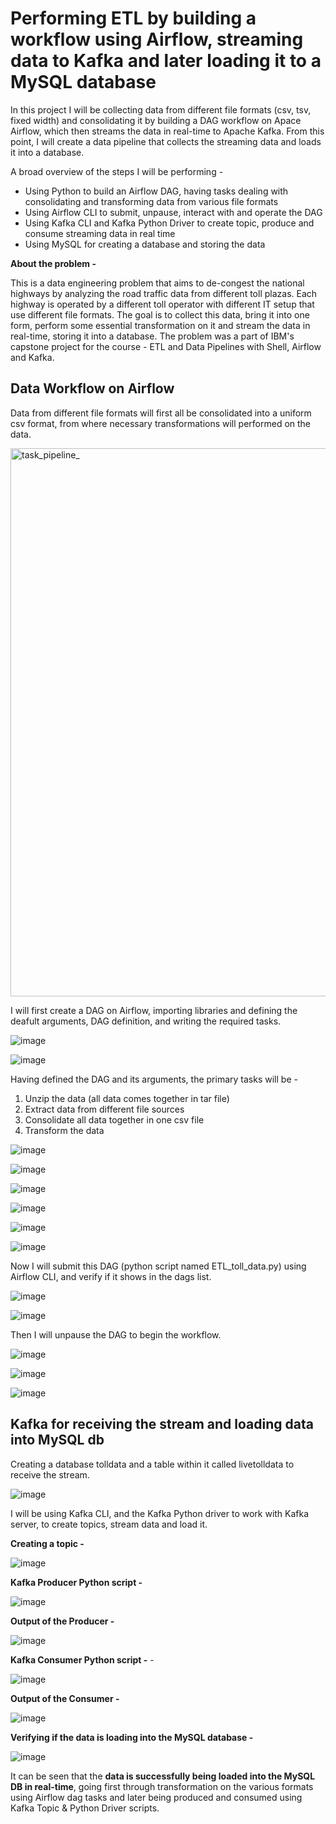 # Performing ETL by building a workflow using Airflow, streaming data to Kafka and later loading it to a MySQL database

In this project I will be collecting data from different file formats (csv, tsv, fixed width) and consolidating it by building a DAG workflow on Apace Airflow, which then streams the data in real-time to Apache Kafka. From this point, I will create a data pipeline that collects the streaming data and loads it into a database.

A broad overview of the steps I will be performing -

- Using Python to build an Airflow DAG, having tasks dealing with consolidating and transforming data from various file formats
- Using Airflow CLI to submit, unpause, interact with and operate the DAG
- Using Kafka CLI and Kafka Python Driver to create topic, produce and consume streaming data in real time
- Using MySQL for creating a database and storing the data

**About the problem -** 

This is a data engineering problem that aims to de-congest the national highways by analyzing the road traffic data from different toll plazas. Each highway is operated by a different toll operator with different IT setup that use different file formats. The goal is to collect this data, bring it into one form, perform some essential transformation on it and stream the data in real-time, storing it into a database. The problem was a part of IBM's capstone project for the course - ETL and Data Pipelines with Shell, Airflow and Kafka.


## Data Workflow on Airflow
Data from different file formats will first all be consolidated into a uniform csv format, from where necessary transformations will performed on the data. 

<img width="877" alt="task_pipeline_" src="https://github.com/Abhishek-Dxt/ETL_Airflow_Kafka/assets/71979171/b2d8060c-81b0-4a94-bdd2-ef9559e55245">

I will first create a DAG on Airflow, importing libraries and defining the deafult arguments, DAG definition, and writing the required tasks.

![image](https://github.com/Abhishek-Dxt/ETL_Airflow_Kafka/assets/71979171/eafc4c1e-ade0-44e9-b247-fa4d2f3a81b6)

![image](https://github.com/Abhishek-Dxt/ETL_Airflow_Kafka/assets/71979171/8f4f8fc8-0f14-4da5-bd82-8942cdd7fb6d)

Having defined the DAG and its arguments, the primary tasks will be -
1. Unzip the data (all data comes together in tar file)
2. Extract data from different file sources
3. Consolidate all data together in one csv file
4. Transform the data

![image](https://github.com/Abhishek-Dxt/ETL_Airflow_Kafka/assets/71979171/b88a4eb9-57ac-4100-9242-f9baee088b71)

![image](https://github.com/Abhishek-Dxt/ETL_Airflow_Kafka/assets/71979171/18ba8cf8-fc81-4ddf-93cf-5e42ae413894)

![image](https://github.com/Abhishek-Dxt/ETL_Airflow_Kafka/assets/71979171/4a18887d-6251-4d63-af00-6cd706862adf)

![image](https://github.com/Abhishek-Dxt/ETL_Airflow_Kafka/assets/71979171/797aa254-daa8-411e-92cf-94af2783876b)

![image](https://github.com/Abhishek-Dxt/ETL_Airflow_Kafka/assets/71979171/75fe4336-b569-470f-b8d7-dbebc33ee770)

![image](https://github.com/Abhishek-Dxt/ETL_Airflow_Kafka/assets/71979171/92c35023-29b8-4682-835f-1de5e333db7a)


Now I will submit this DAG (python script named ETL_toll_data.py) using Airflow CLI, and verify if it shows in the dags list.

![image](https://github.com/Abhishek-Dxt/ETL_Airflow_Kafka/assets/71979171/a09f222b-295c-4af6-9d7f-536dc92a9cd5)

![image](https://github.com/Abhishek-Dxt/ETL_Airflow_Kafka/assets/71979171/45a86bce-4c59-488d-a2ee-adc4441cc43d)

Then I will unpause the DAG to begin the workflow.

![image](https://github.com/Abhishek-Dxt/ETL_Airflow_Kafka/assets/71979171/306ab6c5-76fe-4605-a308-4d6d790cccf3)

![image](https://github.com/Abhishek-Dxt/ETL_Airflow_Kafka/assets/71979171/a3e16bf0-249b-4ba4-8a20-083fa7934f1c)

![image](https://github.com/Abhishek-Dxt/ETL_Airflow_Kafka/assets/71979171/d3dbe11e-efb5-4eb0-aa94-ca814264d50c)

## Kafka for receiving the stream and loading data into MySQL db 

Creating a database tolldata and a table within it called livetolldata to receive the stream.

![image](https://github.com/Abhishek-Dxt/ETL_Airflow_Kafka/assets/71979171/a87b4382-a8dd-497b-9ead-66f80cf0c8e9)

I will be using Kafka CLI, and the Kafka Python driver to work with Kafka server, to create topics, stream data and load it.

**Creating a topic -** 

![image](https://github.com/Abhishek-Dxt/ETL_Airflow_Kafka/assets/71979171/e173e0f7-8dad-4401-be7a-597086721d3f)

**Kafka Producer Python script -**  

![image](https://github.com/Abhishek-Dxt/ETL_Airflow_Kafka/assets/71979171/049daa2d-f644-4667-9862-969d4721a902)

**Output of the Producer -**

![image](https://github.com/Abhishek-Dxt/ETL_Airflow_Kafka/assets/71979171/84c44f21-e4b7-40b5-9278-69f3414c27b5)

**Kafka Consumer Python script -** - 

![image](https://github.com/Abhishek-Dxt/ETL_Airflow_Kafka/assets/71979171/fe97ae19-56f0-45db-811b-57eff8060819)

**Output of the Consumer -**

![image](https://github.com/Abhishek-Dxt/ETL_Airflow_Kafka/assets/71979171/d8ddcaa3-8525-4ffe-b2f3-2a62ab7c3323)

**Verifying if the data is loading into the MySQL database -**

![image](https://github.com/Abhishek-Dxt/ETL_Airflow_Kafka/assets/71979171/263762ee-192f-49bc-8eb3-4927a7bb09e9)



It can be seen that the **data is successfully being loaded into the MySQL DB in real-time**, going first through transformation on the various formats using Airflow dag tasks and later being produced and consumed using Kafka Topic & Python Driver scripts. 
